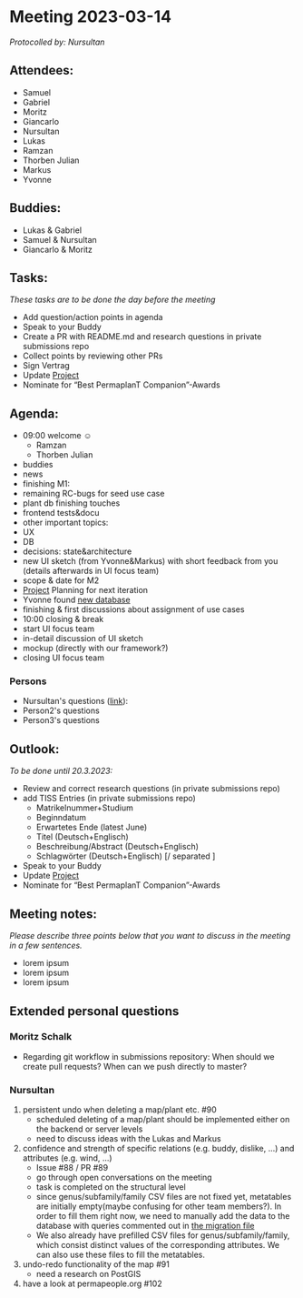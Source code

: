 # Meeting 2023-03-14

_Protocolled by: Nursultan_

## Attendees:

-   Samuel
-   Gabriel
-   Moritz
-   Giancarlo
-   Nursultan
-   Lukas
-   Ramzan
-   Thorben Julian
-   Markus
-   Yvonne

## Buddies:

-   Lukas & Gabriel
-   Samuel & Nursultan
-   Giancarlo & Moritz

## Tasks:

_These tasks are to be done the day before the meeting_

-   Add question/action points in agenda
-   Speak to your Buddy
-   Create a PR with README.md and research questions in private submissions repo
-   Collect points by reviewing other PRs
-   Sign Vertrag
-   Update [Project](https://github.com/orgs/ElektraInitiative/projects/4/)
-   Nominate for “Best PermaplanT Companion”-Awards

## Agenda:

-   09:00 welcome ☺️
    -   Ramzan
    -   Thorben Julian
-   buddies
-   news
-   finishing M1:
-   remaining RC-bugs for seed use case
-   plant db finishing touches
-   frontend tests&docu
-   other important topics:
-   UX
-   DB
-   decisions: state&architecture
-   new UI sketch (from Yvonne&Markus) with short feedback from you (details afterwards in UI focus team)
-   scope & date for M2
-   [Project](https://github.com/orgs/ElektraInitiative/projects/4/) Planning for next iteration
-   Yvonne found [new database](https://permapeople.org/plants)
-   finishing & first discussions about assignment of use cases
-   10:00 closing & break
-   start UI focus team
-   in-detail discussion of UI sketch
-   mockup (directly with our framework?)
-   closing UI focus team

### Persons

-   Nursultan's questions ([link](#Nursultan)):
-   Person2's questions
-   Person3's questions

## Outlook:

_To be done until 20.3.2023:_

-   Review and correct research questions (in private submissions repo)
-   add TISS Entries (in private submissions repo)
    -   Matrikelnummer+Studium
    -   Beginndatum
    -   Erwartetes Ende (latest June)
    -   Titel (Deutsch+Englisch)
    -   Beschreibung/Abstract (Deutsch+Englisch)
    -   Schlagwörter (Deutsch+Englisch) [/ separated ]
-   Speak to your Buddy
-   Update [Project](https://github.com/orgs/ElektraInitiative/projects/4/)
-   Nominate for “Best PermaplanT Companion”-Awards

## Meeting notes:

_Please describe three points below that you want to discuss in the meeting in a few sentences._

-   lorem ipsum
-   lorem ipsum
-   lorem ipsum

## Extended personal questions

### Moritz Schalk

-   Regarding git workflow in submissions repository: When should we create pull requests? When can we push directly to master?

### Nursultan

1. persistent undo when deleting a map/plant etc. #90
    - scheduled deleting of a map/plant should be implemented either on the backend or server levels
    - need to discuss ideas with the Lukas and Markus
2. confidence and strength of specific relations (e.g. buddy, dislike, ...) and attributes (e.g. wind, ...)
    - Issue #88 / PR #89
    - go through open conversations on the meeting
    - task is completed on the structural level
    - since genus/subfamily/family CSV files are not fixed yet, metatables are initially empty(maybe confusing for other team members?). In order to fill them right now, we need to manually add the data to the database with queries commented out in [the migration file](https://github.com/ElektraInitiative/PermaplanT/blob/72e5b31f3e0f0fce449c7ee8bd60a51f38b8ab20/backend/migrations/2023-03-09-194135_plant_relations/up.sql)
    - We also already have prefilled CSV files for genus/subfamily/family, which consist distinct values of the corresponding attributes. We can also use these files to fill the metatables.
3. undo-redo functionality of the map #91
    - need a research on PostGIS
4. have a look at permapeople.org #102
